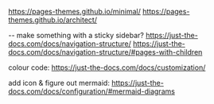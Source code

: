 

https://pages-themes.github.io/minimal/
https://pages-themes.github.io/architect/


-- make something with a sticky sidebar?
https://just-the-docs.com/docs/navigation-structure/
https://just-the-docs.com/docs/navigation-structure/#pages-with-children




colour code:
https://just-the-docs.com/docs/customization/


add icon & figure out mermaid:
https://just-the-docs.com/docs/configuration/#mermaid-diagrams